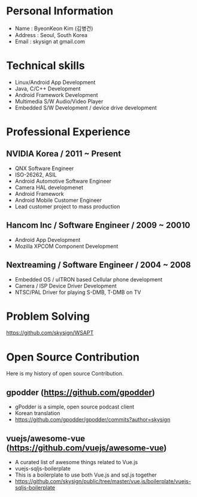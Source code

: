 # Personal Information
 - Name : ByeonKeon Kim (김병건)
 - Address : Seoul, South Korea
 - Email : skysign at gmail.com

# Technical skills
 -	Linux/Android App Development
 -	Java, C/C++ Development
 -	Android Framework Development
 -	Multimedia S/W Audio/Video Player
 -	Embedded S/W Development / device drive development

# Professional Experience
## NVIDIA Korea / 2011 ~ Present
 - QNX Software Engineer
  - ISO-26262, ASIL
 - Android Automotive Software Engineer
  - Camera HAL developmenet
  - Android Framework
 - Android Mobile Customer Engineer
  - Lead customer project to mass production

## Hancom Inc / Software Engineer / 2009 ~ 20010
 - Android App Development
 - Mozilla XPCOM Component Development

## Nextreaming / Software Engineer / 2004 ~ 2008
 - Embedded OS / uITRON based Cellular phone development
 - Camera / ISP Device Driver Development
 - NTSC/PAL Driver for playing S-DMB, T-DMB on TV

# Problem Solving
https://github.com/skysign/WSAPT

# Open Source Contribution
Here is my history of open source Contribution.

## gpodder (https://github.com/gpodder)
- gPodder is a simple, open source podcast client
- Korean translation
 - https://github.com/gpodder/gpodder/commits?author=skysign

## vuejs/awesome-vue (https://github.com/vuejs/awesome-vue)
- A curated list of awesome things related to Vue.js
- vuejs-sqljs-boilerplate
 - This is a boilerplate to use both Vue.js and sql.js together
 - https://github.com/skysign/public/tree/master/vue.js/boilerplate/vuejs-sqljs-boilerplate
